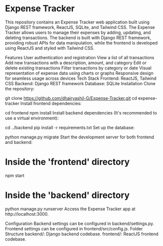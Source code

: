 # Expense Tracker 

This repository contains an Expense Tracker web application built using Django REST framework, ReactJS, SQLite, and Tailwind CSS. The Expense Tracker allows users to manage their expenses by adding, updating, and deleting transactions. The backend is built with Django REST framework, providing robust APIs for data manipulation, while the frontend is developed using ReactJS and styled with Tailwind CSS.

Features
User authentication and registration
View a list of all transactions
Add new transactions with a description, amount, and category
Edit or delete existing transactions
Filter transactions by category or date
Visual representation of expense data using charts or graphs
Responsive design for seamless usage across devices
Tech Stack
Frontend: ReactJS, Tailwind CSS
Backend: Django REST framework
Database: SQLite
Installation
Clone the repository:

git clone https://github.com/dhairyashil-G/Expense-Tracker.git
cd expense-tracker
Install frontend dependencies:

cd frontend
npm install
Install backend dependencies (It's recommended to use a virtual environment):


cd ../backend
pip install -r requirements.txt
Set up the database:


python manage.py migrate
Start the development server for both frontend and backend:


# Inside the 'frontend' directory
npm start

# Inside the 'backend' directory
python manage.py runserver
Access the Expense Tracker app at http://localhost:3000.

Configuration
Backend settings can be configured in backend/settings.py.
Frontend settings can be configured in frontend/src/config.js.
Folder Structure
backend/: Django backend codebase.
frontend/: ReactJS frontend codebase.
